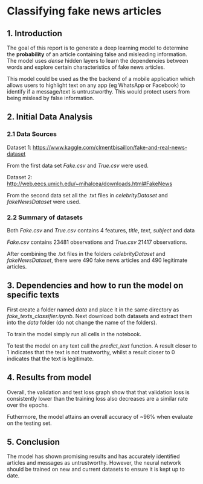 # Classifying fake news articles
## 1. Introduction
The goal of this report is to generate a deep learning model to determine the **probability** of an article containing false and misleading information. The model uses *dense* hidden layers to learn the dependencies between words and explore certain characteristics of fake news articles. 

This model could be used as the the backend of a mobile application which allows users to highlight text on any app (eg WhatsApp or Facebook) to identify if a message/text is untrustworthy. This would protect users from being mislead by false information.

## 2. Initial Data Analysis
### 2.1 Data Sources
Dataset 1: https://www.kaggle.com/clmentbisaillon/fake-and-real-news-dataset

From the first data set *Fake.csv* and *True.csv* were used. 

Dataset 2: http://web.eecs.umich.edu/~mihalcea/downloads.html#FakeNews

From the second data set all the .txt files in *celebrityDataset* and *fakeNewsDataset* were used.


### 2.2 Summary of datasets 
Both *Fake.csv* and *True.csv* contains 4 features, *title*, *text*, *subject* and data

*Fake.csv* contains 23481 observations and *True.csv* 21417 observations.

After combining the .txt files in the folders *celebrityDataset* and *fakeNewsDataset*, there were 490 fake news articles and 490 legitimate articles.

## 3. Dependencies and how to run the model on specific texts  
First create a folder named *data* and place it in the same directory as *fake_texts_classifier.ipynb*. Next download both datasets and extract them into the *data* folder (do not change the name of the folders).

To train the model simply run all cells in the notebook. 

To test the model on any text call the *predict_text* function. A result closer to 1 indicates that the text is not trustworthy, whilst a result closer to 0 indicates that the text is legitimate.  


## 4. Results from model 
Overall, the validation and test loss graph show that that validation loss is consistently lower than the training loss also decreases are a similar rate over the epochs.

Futhermore, the model attains an overall accuracy of ~96% when evaluate on the testing set.

## 5. Conclusion
The model has shown promising results and has accurately identified articles and messages as untrustworthy. However, the neural network should be trained on new and current datasets to ensure it is kept up to date. 

